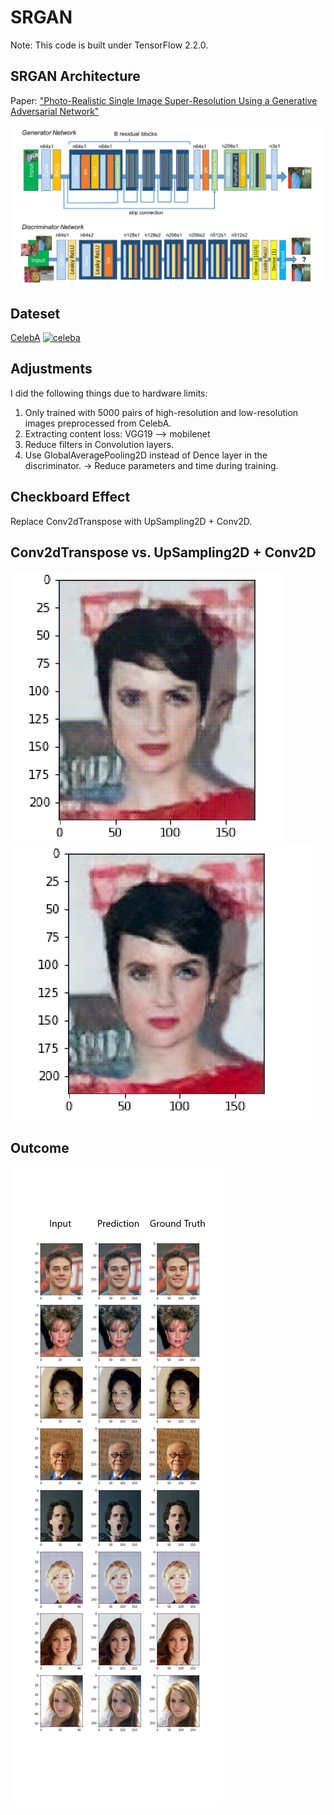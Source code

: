 # SRGAN

Note: This code is built under TensorFlow 2.2.0.

## SRGAN Architecture

Paper: ["Photo-Realistic Single Image Super-Resolution Using a Generative Adversarial Network"](https://arxiv.org/abs/1609.04802)

[![architecture](./pngs/model_architecture.png)](https://arxiv.org/abs/1609.04802)

## Dateset

[CelebA](http://mmlab.ie.cuhk.edu.hk/projects/CelebA.html)
[![celeba](./pngs/CelebA.png)](http://mmlab.ie.cuhk.edu.hk/projects/CelebA.html)

## Adjustments

I did the following things due to hardware limits:
1. Only trained with 5000 pairs of high-resolution and low-resolution images preprocessed from CelebA.
2. Extracting content loss: VGG19 --> mobilenet
3. Reduce filters in Convolution layers.
4. Use GlobalAveragePooling2D instead of Dence layer in the discriminator.
   -> Reduce parameters and time during training.

## Checkboard Effect

Replace Conv2dTranspose with UpSampling2D + Conv2D.

Conv2dTranspose vs. UpSampling2D + Conv2D 
-------------------------------------
![checkboard1](./pngs/checkboard_effect.png) ![checkboard2](./pngs/checkboard_effect2.png)
## Outcome

![outcome](./pngs/output.png)
